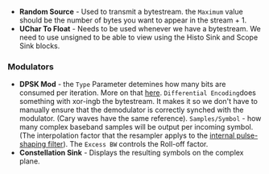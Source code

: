 * **Random Source** - Used to transmit a bytestream.  the `Maximum` value should be the number of bytes you want to appear in the stream + 1.
* **UChar To Float** - Needs to be used whenever we have a bytestream. We need to use unsigned to be able to view using the Histo Sink and Scope Sink blocks.

### Modulators
* **DPSK Mod** - the `Type` Parameter detemines how many bits are consumed per iteration. More on that [here](https://en.wikipedia.org/wiki/Phase-shift_keying).
`Differential Encoding`does something with xor-ingb    the bytestream. It makes it so we don't have to manually ensure that the demodulator is correctly synched with the modulator. (Cary waves have the same reference).
`Samples/Symbol` - how many complex baseband samples will be output per incoming symbol. (The interpolation factor that the resampler applys to the [internal pulse-shaping filter](https://en.wikipedia.org/wiki/Raised-cosine_filter)).
The `Excess BW` controls the Roll-off factor.
* **Constellation Sink** - Displays the resulting symbols on the complex plane.
